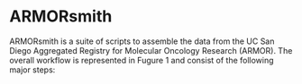 # ARMORsmith

ARMORsmith is a suite of scripts to assemble the data from the UC San Diego Aggregated Registry for Molecular Oncology Research (ARMOR). The overall workflow is represented in Fugure 1 and consist of the following major steps: 
